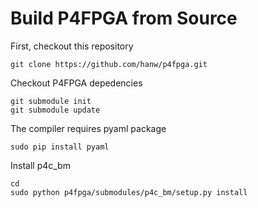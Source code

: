 # Build P4FPGA from Source

First, checkout this repository
```
git clone https://github.com/hanw/p4fpga.git
```


Checkout P4FPGA depedencies
```
git submodule init
git submodule update
```

The compiler requires pyaml package
```
sudo pip install pyaml
```

Install p4c_bm
```
cd 
sudo python p4fpga/submodules/p4c_bm/setup.py install
```
